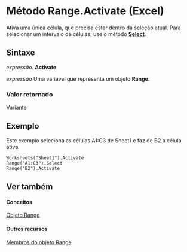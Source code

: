 
# Método Range.Activate (Excel)

Ativa uma única célula, que precisa estar dentro da seleção atual. Para selecionar um intervalo de células, use o método  **[Select](46c12f85-fae5-15ea-3500-81ff8be49cdb.md)**.


## Sintaxe

 _expressão_. **Activate**

 _expressão_ Uma variável que representa um objeto **Range**.


### Valor retornado

Variante


## Exemplo

Este exemplo seleciona as células A1:C3 de Sheet1 e faz de B2 a célula ativa.


```
Worksheets("Sheet1").Activate 
Range("A1:C3").Select 
Range("B2").Activate
```


## Ver também


#### Conceitos


[Objeto Range](b8207778-0dcc-4570-1234-f130532cc8cd.md)
#### Outros recursos


[Membros do objeto Range](4336bf81-1e63-7e44-1792-baf366a027a7.md)